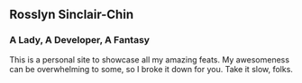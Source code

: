 ## Rosslyn Sinclair-Chin
### A Lady, A Developer, A Fantasy

This is a personal site to showcase all my amazing feats. My awesomeness can be overwhelming to some, so I broke it down for you. Take it slow, folks.